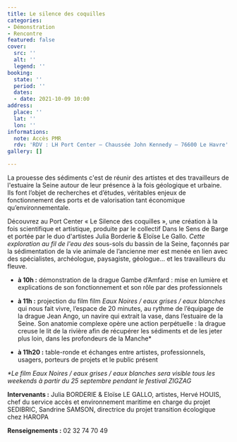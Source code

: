 ```yaml
---
title: Le silence des coquilles
categories:
- Démonstration
- Rencontre
featured: false
cover:
  src: ''
  alt: ''
  legend: ''
booking:
  state: ''
  period: ''
  dates:
  - date: 2021-10-09 10:00
address:
  place: ''
  lat: ''
  lon: ''
informations:
  note: Accès PMR
  rdv: 'RDV : LH Port Center – Chaussée John Kennedy – 76600 Le Havre'
gallery: []

---
```

La prouesse des sédiments c'est de réunir des artistes et des travailleurs de l'estuaire la Seine autour de leur présence à la fois géologique et urbaine. Ils font l’objet de recherches et d’études, véritables enjeux de fonctionnement des ports et de valorisation tant économique qu’environnementale.

Découvrez au Port Center « Le Silence des coquilles », une création à la fois scientifique et artistique, produite par le collectif Dans le Sens de Barge et portée par le duo d'artistes Julia Borderie & Eloïse Le Gallo. _Cette exploration au fil de l'eau des_ sous-sols du bassin de la Seine, façonnés par la sédimentation de la vie animale de l’ancienne mer est menée en lien avec des spécialistes, archéologue, paysagiste, géologue... et les travailleurs du fleuve.

* **à 10h :** démonstration de la drague Gambe d’Amfard : mise en lumière et explications de son fonctionnement et son rôle par des professionnels


* **à 11h :** projection du film film _Eaux Noires / eaux grises / eaux blanches_ qui nous fait vivre, l’espace de 20 minutes, au rythme de l’équipage de la drague Jean Ango, un navire qui extrait la vase, dans l’estuaire de la Seine. Son anatomie complexe opère une action perpétuelle : la drague creuse le lit de la rivière afin de récupérer les sédiments et de les jeter plus loin, dans les profondeurs de la Manche*


* **à 11h20 :** table-ronde et échanges entre artistes, professionnels, usagers, porteurs de projets et le public présent

_*Le film Eaux Noires / eaux grises / eaux blanches sera visible tous les weekends à partir du 25 septembre pendant le festival ZIGZAG_

**Intervenants :** Julia BORDERIE & Eloïse LE GALLO, artistes, Hervé HOUIS, chef du service accès et environnement maritime en charge du projet SEDIBRIC, Sandrine SAMSON, directrice du projet transition écologique chez HAROPA

**Renseignements :** 02 32 74 70 49